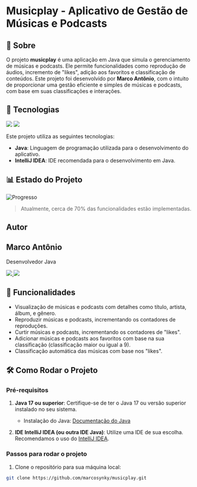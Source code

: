 <h1>Musicplay - Aplicativo de Gestão de Músicas e Podcasts</h1>

<h2>📖 Sobre</h2>
<p>O projeto <strong>musicplay</strong> é uma aplicação em Java que simula o gerenciamento de músicas e podcasts. Ele permite funcionalidades como reprodução de áudios, incremento de "likes", adição aos favoritos e classificação de conteúdos. Este projeto foi desenvolvido por <strong>Marco Antônio</strong>, com o intuito de proporcionar uma gestão eficiente e simples de músicas e podcasts, com base em suas classificações e interações.</p>

## 🚀 Tecnologias

<div>
  <img src="https://img.shields.io/badge/Java-007396?style=for-the-badge&logo=java&logoColor=white">
  <img src="https://img.shields.io/badge/IntelliJ%20IDEA-000000?style=for-the-badge&logo=intellij-idea&logoColor=white">
</div>

<p>Este projeto utiliza as seguintes tecnologias:</p>
<ul>
  <li><strong>Java</strong>: Linguagem de programação utilizada para o desenvolvimento do aplicativo.</li>
  <li><strong>IntelliJ IDEA</strong>: IDE recomendada para o desenvolvimento em Java.</li>
</ul>

## 📊 Estado do Projeto

![Progresso](https://img.shields.io/badge/Progresso-70%25-yellow?style=for-the-badge&labelColor=000000&color=FFCC00&logo=github)

> Atualmente, cerca de 70% das funcionalidades estão implementadas.

## Autor
<h2>Marco Antônio</h2>

<p>Desenvolvedor Java</p>

<p>
  <a href="https://github.com/marcosynky" target="_blank">
    <img src="https://img.shields.io/badge/GitHub-000000?style=for-the-badge&logo=github&logoColor=white" />
  </a>
  <a href="https://www.linkedin.com/in/marco-antônio-developer-fullstack" target="_blank">
    <img src="https://img.shields.io/badge/LinkedIn-0A66C2?style=for-the-badge&logo=linkedin&logoColor=white" />
  </a>
</p>

## 📱 Funcionalidades

- Visualização de músicas e podcasts com detalhes como título, artista, álbum, e gênero.
- Reproduzir músicas e podcasts, incrementando os contadores de reproduções.
- Curtir músicas e podcasts, incrementando os contadores de "likes".
- Adicionar músicas e podcasts aos favoritos com base na sua classificação (classificação maior ou igual a 9).
- Classificação automática das músicas com base nos "likes".

## 🛠️ Como Rodar o Projeto

### Pré-requisitos

1. **Java 17 ou superior**: Certifique-se de ter o Java 17 ou versão superior instalado no seu sistema.
   - Instalação do Java: [Documentação do Java](https://www.oracle.com/java/technologies/javase-jdk17-downloads.html)

2. **IDE IntelliJ IDEA (ou outra IDE Java)**: Utilize uma IDE de sua escolha. Recomendamos o uso do [IntelliJ IDEA](https://www.jetbrains.com/idea/).

### Passos para rodar o projeto

1. Clone o repositório para sua máquina local:

```bash
git clone https://github.com/marcosynky/musicplay.git
